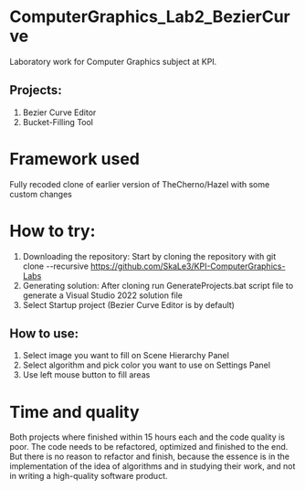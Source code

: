 # ComputerGraphics_Lab2_BezierCurve
Laboratory work for Computer Graphics subject at KPI.
## Projects:
1. Bezier Curve Editor
2. Bucket-Filling Tool
   
# Framework used
Fully recoded clone of earlier version of TheCherno/Hazel with some custom changes

# How to try:
1. Downloading the repository:
Start by cloning the repository with git clone --recursive https://github.com/SkaLe3/KPI-ComputerGraphics-Labs
2. Generating solution:
After cloning run GenerateProjects.bat script file to generate a Visual Studio 2022 solution file
3. Select Startup project (Bezier Curve Editor is by default)
## How to use:
1. Select image you want to fill on Scene Hierarchy Panel
2. Select algorithm and pick color you want to use on Settings Panel
3. Use left mouse button to fill areas

# Time and quality
Both projects where finished within 15 hours each and the code quality is poor. The code needs to be refactored, optimized and finished to the end. But there is no reason to refactor and finish, because the essence is in the implementation of the idea of algorithms and in studying their work, and not in writing a high-quality software product.
